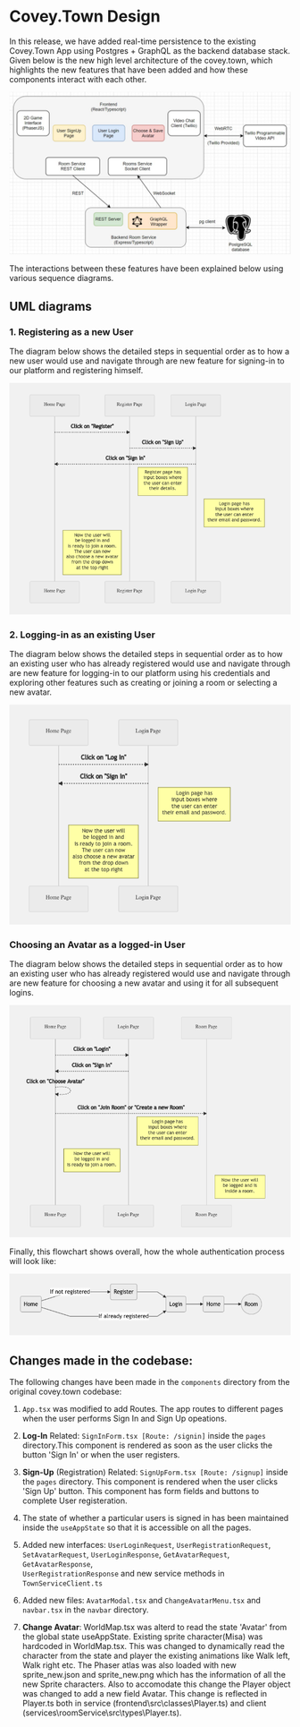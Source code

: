 # Covey.Town Design

In this release, we have added real-time persistence to the existing Covey.Town App using Postgres + GraphQL as the backend database stack. Given below is the new high level architecture of the covey.town, which highlights the new features that have been added and how these components interact with each other.

![Covey.Town Architecture](docs/covey-town-architecture.jpeg)

The interactions between these features have been explained below using various sequence diagrams.

## UML diagrams

### 1. Registering as a new User

The diagram below shows the detailed steps in sequential order as to how a new user would use and navigate through are new feature for signing-in to our platform and registering himself.

![Sign-up](docs/UML-register.png)

### 2. Logging-in as an existing User

The diagram below shows the detailed steps in sequential order as to how an existing user who has already registered would use and navigate through are new feature for logging-in to our platform using his credentials and exploring other features such as creating or joining a room or selecting a new avatar.

![Log-in](docs/UML-signin.png)

### Choosing an Avatar as a logged-in User

The diagram below shows the detailed steps in sequential order as to how an existing user who has already registered would use and navigate through are new feature for choosing a new avatar and using it for all subsequent logins.

![Avatar](docs/UML-avatar.png)

Finally, this flowchart shows overall, how the whole authentication process will look like:

![Covey.Town Architecture](docs/UML-authentication.png)

## Changes made in the codebase:

The following changes have been made in the `components` directory from the original covey.town codebase:

1. `App.tsx` was modified to add Routes. The app routes to different pages when the user performs Sign In and Sign Up opeations.

2. **Log-In** Related: `SignInForm.tsx [Route: /signin]` inside the `pages` directory.This component is rendered as soon as the user clicks
   the button 'Sign In' or when the user registers.

3. **Sign-Up** (Registration) Related: `SignUpForm.tsx [Route: /signup]` inside the `pages` directory. This component is rendered when the user clicks 'Sign Up'
   button. This component has form fields and buttons to complete User registeration.

4. The state of whether a particular users is signed in has been maintained inside the `useAppState` so that it is accessible on all the pages.

5. Added new interfaces: `UserLoginRequest`, `UserRegistrationRequest`, `SetAvatarRequest`, `UserLoginResponse`, `GetAvatarRequest`, `GetAvatarResponse`,  
   `UserRegistrationResponse` and new service methods in `TownServiceClient.ts`

6. Added new files: `AvatarModal.tsx` and `ChangeAvatarMenu.tsx` and `navbar.tsx` in the `navbar` directory.

7. **Change Avatar**: WorldMap.tsx was alterd to read the state 'Avatar' from the global state useAppState. Existing sprite character(Misa) was hardcoded in WorldMap.tsx. This was changed to dynamically read the character from the state and player the existing animations like Walk left, Walk right etc. The Phaser atlas was also loaded with new sprite_new.json and sprite_new.png which has the information of all the new Sprite characters. Also to accomodate this change the Player object was changed to add a new field Avatar. This change is reflected in Player.ts both in service (frontend\src\classes\Player.ts) and client (services\roomService\src\types\Player.ts).
